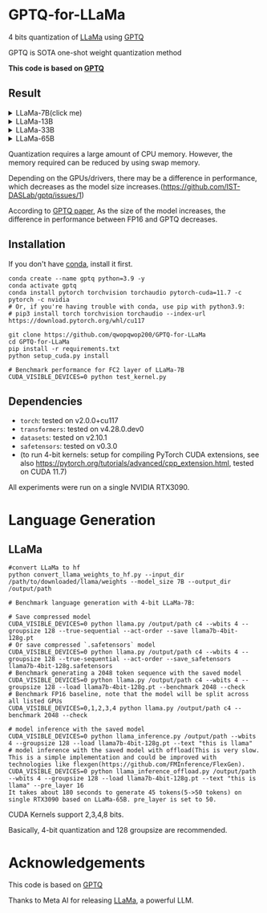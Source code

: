 # GPTQ-for-LLaMa
4 bits quantization of [LLaMa](https://arxiv.org/abs/2302.13971) using [GPTQ](https://arxiv.org/abs/2210.17323)

GPTQ is SOTA one-shot weight quantization method

**This code is based on [GPTQ](https://github.com/IST-DASLab/gptq)**

## Result
<details>
<summary>LLaMa-7B(click me)</summary>

| [LLaMa-7B](https://arxiv.org/abs/2302.13971)       | Bits | group-size | memory(MiB) | Wikitext2 |   PTB   |    C4   | checkpoint size(GB) |
| -------------------------------------------------- | ---- | ---------- | ----------- | --------- | ------- | ------- | ------------------- |
| FP16                                               |  16  |     -      |    13940    |    5.67   |   8.79  |   7.05  |         12.5        |
| RTN                                                |  4   |     -      |      -      |    6.28   |   9.68  |   7.70  |          -          |
| [GPTQ](https://arxiv.org/abs/2210.17323)           |  4   |     -      |     4740    |    6.79   |  10.67  |   8.28  |          3.5        |
| [GPTQ](https://arxiv.org/abs/2210.17323)           |  4   |    128     |     4891    |    6.26   |   9.71  |   7.60  |          3.7        | 
| RTN                                                |  3   |     -      |      -      |   25.66   |  61.25  |  28.19  |          -          |
| [GPTQ](https://arxiv.org/abs/2210.17323)           |  3   |     -      |     3852    |   20.86   |  37.54  |  22.19  |          2.7        |
| [GPTQ](https://arxiv.org/abs/2210.17323)           |  3   |    128     |     4116    |   10.60   |  14.74  |  10.39  |          3.0        |

</details>

<details>
<summary>LLaMa-13B</summary>

| [LLaMa-13B](https://arxiv.org/abs/2302.13971)      | Bits | group-size | memory(MiB) | Wikitext2 |   PTB   |    C4   | checkpoint size(GB) |
| -------------------------------------------------- | ---- | ---------- | ----------- | --------- | ------- | ------- | ------------------- |
| FP16                                               |  16  |     -      |     OOM     |    5.08   |   8.06  |   6.58  |         24.2        |
| RTN                                                |  4   |     -      |      -      |    5.52   |   8.62  |   6.96  |          -          |
| [GPTQ](https://arxiv.org/abs/2210.17323)           |  4   |     -      |     8410    |    5.35   |   8.40  |   6.82  |          6.5        |
| [GPTQ](https://arxiv.org/abs/2210.17323)           |  4   |    128     |     8747    |    5.21   |   8.20  |   6.70  |          6.9        | 
| RTN                                                |  3   |     -      |      -      |   25.66   |  61.25  |  28.19  |          -          |
| [GPTQ](https://arxiv.org/abs/2210.17323)           |  3   |     -      |     6870    |    6.77   |  10.29  |   8.34  |          5.1        |
| [GPTQ](https://arxiv.org/abs/2210.17323)           |  3   |    128     |     7277    |    5.66   |   8.74  |   7.16  |          5.4        |

</details>

<details>
<summary>LLaMa-33B</summary>

| [LLaMa-33B](https://arxiv.org/abs/2302.13971)      | Bits | group-size | memory(MiB) | Wikitext2 |   PTB   |    C4   | checkpoint size(GB) |
| -------------------------------------------------- | ---- | ---------- | ----------- | --------- | ------- | ------- | ------------------- |
| FP16                                               |  16  |     -      |     OOM     |    4.10   |   7.29  |   5.97  |         60.5        |
| RTN                                                |  4   |     -      |      -      |    4.53   |   7.69  |   6.32  |          -          |
| [GPTQ](https://arxiv.org/abs/2210.17323)           |  4   |     -      |    19493    |    4.45   |   7.55  |   6.22  |         15.7        |
| [GPTQ](https://arxiv.org/abs/2210.17323)           |  4   |    128     |    20570    |    4.22   |   7.38  |   6.06  |         16.8        |
| RTN                                                |  3   |     -      |      -      |   14.89   |  30.96  |  28.58  |          -          |
| [GPTQ](https://arxiv.org/abs/2210.17323)           |  3   |     -      |    15493    |    5.88   |   8.96  |   7.41  |         12.0        |
| [GPTQ](https://arxiv.org/abs/2210.17323)           |  3   |    128     |    16566    |    4.84   |   7.83  |   6.49  |         13.0        |

</details>

<details>
<summary>LLaMa-65B</summary>

| [LLaMa-65B](https://arxiv.org/abs/2302.13971)      | Bits | group-size | memory(MiB) | Wikitext2 |   PTB   |    C4   | checkpoint size(GB) |
| -------------------------------------------------- | ---- | ---------- | ----------- | --------- | ------- | ------- | ------------------- |
| FP16                                               |  16  |     -      |     OOM     |    3.53   |   6.90  |   5.61  |         121.0       |
| RTN                                                |  4   |     -      |      -      |    3.92   |   7.22  |   5.86  |          -          |
| [GPTQ](https://arxiv.org/abs/2210.17323)           |  4   |     -      |     OOM     |     -     |    -    |    -    |         31.1        |
| [GPTQ](https://arxiv.org/abs/2210.17323)           |  4   |    128     |     OOM     |     -     |    -    |    -    |         33.2        |
| RTN                                                |  3   |     -      |      -      |   10.59   |  20.79  |  12.76  |          -          |
| [GPTQ](https://arxiv.org/abs/2210.17323)           |  3   |     -      |     OOM     |     -     |    -    |    -    |         23.6        |
| [GPTQ](https://arxiv.org/abs/2210.17323)           |  3   |    128     |     OOM     |     -     |    -    |    -    |         25.6        |
</details>

Quantization requires a large amount of CPU memory. However, the memory required can be reduced by using swap memory.

Depending on the GPUs/drivers, there may be a difference in performance, which decreases as the model size increases.(https://github.com/IST-DASLab/gptq/issues/1)

According to [GPTQ paper](https://arxiv.org/abs/2210.17323), As the size of the model increases, the difference in performance between FP16 and GPTQ decreases.

## Installation
If you don't have [conda](https://docs.conda.io/en/latest/miniconda.html), install it first.
```
conda create --name gptq python=3.9 -y
conda activate gptq
conda install pytorch torchvision torchaudio pytorch-cuda=11.7 -c pytorch -c nvidia
# Or, if you're having trouble with conda, use pip with python3.9:
# pip3 install torch torchvision torchaudio --index-url https://download.pytorch.org/whl/cu117

git clone https://github.com/qwopqwop200/GPTQ-for-LLaMa
cd GPTQ-for-LLaMa
pip install -r requirements.txt
python setup_cuda.py install

# Benchmark performance for FC2 layer of LLaMa-7B
CUDA_VISIBLE_DEVICES=0 python test_kernel.py
```
## Dependencies

* `torch`: tested on v2.0.0+cu117
* `transformers`: tested on v4.28.0.dev0
* `datasets`: tested on v2.10.1
* `safetensors`: tested on v0.3.0
* (to run 4-bit kernels: setup for compiling PyTorch CUDA extensions, see also https://pytorch.org/tutorials/advanced/cpp_extension.html, tested on CUDA 11.7)

All experiments were run on a single NVIDIA RTX3090.

# Language Generation
## LLaMa

```
#convert LLaMa to hf
python convert_llama_weights_to_hf.py --input_dir /path/to/downloaded/llama/weights --model_size 7B --output_dir /output/path

# Benchmark language generation with 4-bit LLaMa-7B:

# Save compressed model
CUDA_VISIBLE_DEVICES=0 python llama.py /output/path c4 --wbits 4 --groupsize 128 --true-sequential --act-order --save llama7b-4bit-128g.pt
# Or save compressed `.safetensors` model
CUDA_VISIBLE_DEVICES=0 python llama.py /output/path c4 --wbits 4 --groupsize 128 --true-sequential --act-order --save_safetensors llama7b-4bit-128g.safetensors
# Benchmark generating a 2048 token sequence with the saved model
CUDA_VISIBLE_DEVICES=0 python llama.py /output/path c4 --wbits 4 --groupsize 128 --load llama7b-4bit-128g.pt --benchmark 2048 --check
# Benchmark FP16 baseline, note that the model will be split across all listed GPUs
CUDA_VISIBLE_DEVICES=0,1,2,3,4 python llama.py /output/path c4 --benchmark 2048 --check

# model inference with the saved model
CUDA_VISIBLE_DEVICES=0 python llama_inference.py /output/path --wbits 4 --groupsize 128 --load llama7b-4bit-128g.pt --text "this is llama"
# model inference with the saved model with offload(This is very slow. This is a simple implementation and could be improved with technologies like flexgen(https://github.com/FMInference/FlexGen).
CUDA_VISIBLE_DEVICES=0 python llama_inference_offload.py /output/path --wbits 4 --groupsize 128 --load llama7b-4bit-128g.pt --text "this is llama" --pre_layer 16
It takes about 180 seconds to generate 45 tokens(5->50 tokens) on single RTX3090 based on LLaMa-65B. pre_layer is set to 50.
```
CUDA Kernels support 2,3,4,8 bits.

Basically, 4-bit quantization and 128 groupsize are recommended.

# Acknowledgements
This code is based on [GPTQ](https://github.com/IST-DASLab/gptq)

Thanks to Meta AI for releasing [LLaMa](https://arxiv.org/abs/2302.13971), a powerful LLM.
